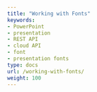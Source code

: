 ```yaml
---
title: "Working with Fonts"
keywords:
- PowerPoint
- presentation
- REST API
- cloud API
- font
- presentation fonts
type: docs
url: /working-with-fonts/
weight: 100
---
```


